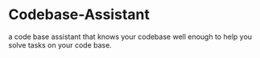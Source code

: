 # Codebase-Assistant
a code base assistant that knows your codebase well enough to help you solve tasks on your code base.

